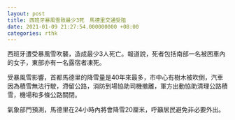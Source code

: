 ```yaml
---
layout: post
title: 西班牙暴風雪致最少3死　馬德里交通受阻
date: 2021-01-09 21:27:54.000000000 +08:00
categories: rthk
---
```


西班牙遭受暴風雪吹襲，造成最少3人死亡。報道說，死者包括南部一名被困車內的女子，東部亦有一名露宿者凍死。

受暴風雪影響，首都馬德里的降雪量是40年來最多，市中心有樹木被吹倒，汽車因為積雪無法行駛，滯留公路，消防到場協助司機撤離，軍方出動協助清理公路積雪，機場和多條公路關閉。

氣象部門預測，馬德里在24小時內將會降雪20厘米，呼籲居民避免非必要外出。
